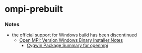 ompi-prebuilt
=============
### Notes
- the official support for Windows build has been discontinued
  - [Open MPI: Version Windows Binary Installer Notes](https://www.open-mpi.org/software/ompi/v1.6/ms-windows.php)
    - [Cygwin Package Summary for openmpi](https://cygwin.com/packages/summary/openmpi.html)
